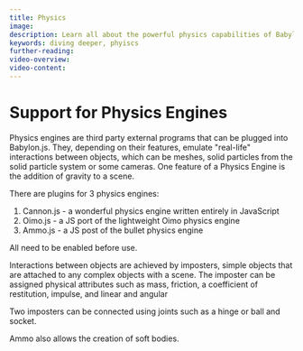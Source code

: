 ```yaml
---
title: Physics
image:
description: Learn all about the powerful physics capabilities of Babylon.js.
keywords: diving deeper, phyiscs
further-reading:
video-overview:
video-content:
---
```


# Support for Physics Engines

Physics engines are third party external programs that can be plugged into Babylon.js. They, depending on their features, emulate "real-life" interactions between objects, which can be meshes, solid particles from the solid particle system or some cameras. One feature of a Physics Engine is the addition of gravity to a scene.

There are plugins for 3 physics engines:

1. Cannon.js - a wonderful physics engine written entirely in JavaScript
2. Oimo.js - a JS port of the lightweight Oimo physics engine
3. Ammo.js - a JS post of the bullet physics engine

All need to be enabled before use.

Interactions between objects are achieved by imposters, simple objects that are attached to any complex objects with a scene. The imposter can be assigned physical attributes such as mass, friction, a coefficient of restitution, impulse, and linear and angular

Two imposters can be connected using joints such as a hinge or ball and socket.

Ammo also allows the creation of soft bodies.
